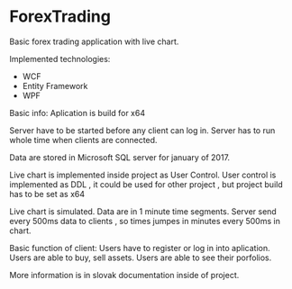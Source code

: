 # ForexTrading
Basic forex trading application with live chart.

Implemented technologies:
 - WCF
 - Entity Framework
 - WPF

Basic info:
Aplication is build for x64

Server have to be started before any client can log in. 
Server has to run whole time when clients are connected.

Data are stored in Microsoft SQL server for january of 2017.

Live chart is implemented inside project as User Control. User control is implemented as DDL , it could be used for other project , but project build has to be set as x64

Live chart is simulated. Data are in 1 minute time segments. Server send every 500ms data to clients , so times jumpes in minutes every 500ms in chart.

Basic function of client:
Users have to register or log in into aplication.
Users are able to buy, sell assets.
Users are able to see their porfolios.

More information is in slovak documentation inside of project.
